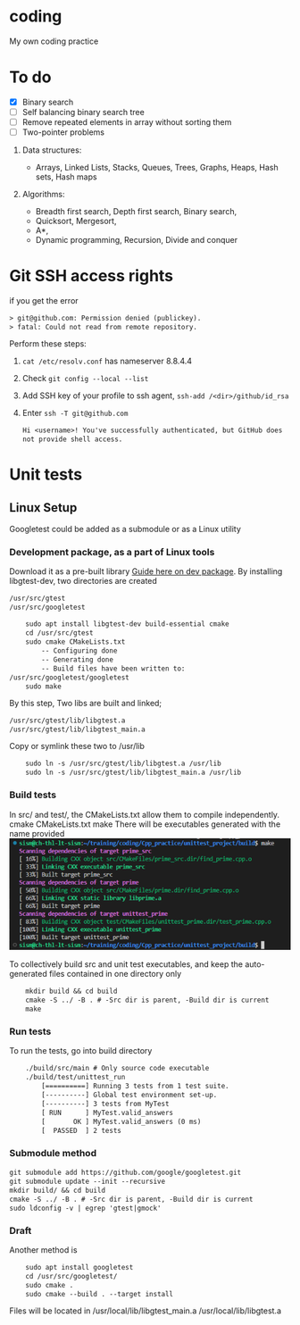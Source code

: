 # coding
My own coding practice

# To do
- [x] Binary search
- [ ] Self balancing binary search tree
- [ ] Remove repeated elements in array without sorting them
- [ ] Two-pointer problems

1. Data structures:
    * Arrays, Linked Lists, Stacks, Queues, Trees, Graphs, Heaps, Hash sets, Hash maps

1. Algorithms:
    - Breadth first search, Depth first search, Binary search, 
    - Quicksort, Mergesort, 
    - A*, 
    - Dynamic programming, Recursion, Divide and conquer

# Git SSH access rights
if you get the error   

    > git@github.com: Permission denied (publickey).
    > fatal: Could not read from remote repository.
Perform these steps:

1.  `cat /etc/resolv.conf` has nameserver 8.8.4.4
2.  Check `git config --local --list`
3.  Add SSH key of your profile to ssh agent, `ssh-add /<dir>/github/id_rsa`
4.  Enter `ssh -T git@github.com`

        Hi <username>! You've successfully authenticated, but GitHub does not provide shell access.

# Unit tests
## Linux Setup
Googletest could be added as a submodule or as a Linux utility
### Development package, as a part of Linux tools
Download it as a pre-built library [Guide here on dev package](https://www.eriksmistad.no/getting-started-with-google-test-on-ubuntu/). By installing libgtest-dev, two directories are created

    /usr/src/gtest
    /usr/src/googletest

```
    sudo apt install libgtest-dev build-essential cmake
    cd /usr/src/gtest
    sudo cmake CMakeLists.txt
        -- Configuring done
        -- Generating done
        -- Build files have been written to: /usr/src/googletest/googletest
    sudo make
```
By this step, Two libs are built and linked;

    /usr/src/gtest/lib/libgtest.a
    /usr/src/gtest/lib/libgtest_main.a

Copy or symlink these two to /usr/lib
```
    sudo ln -s /usr/src/gtest/lib/libgtest.a /usr/lib
    sudo ln -s /usr/src/gtest/lib/libgtest_main.a /usr/lib
```

### Build tests
In src/ and test/, the CMakeLists.txt allow them to compile independently.
    cmake CMakeLists.txt 
    make
There will be executables generated with the name provided
![Alt text](image-1.png)

To collectively build src and unit test executables, and keep the auto-generated files contained in one directory only
```
    mkdir build && cd build
    cmake -S ../ -B . # -Src dir is parent, -Build dir is current 
    make
```
### Run tests
To run the tests, go into build directory
```
    ./build/src/main # Only source code executable
    ./build/test/unittest_run 
        [==========] Running 3 tests from 1 test suite.
        [----------] Global test environment set-up.
        [----------] 3 tests from MyTest
        [ RUN      ] MyTest.valid_answers
        [       OK ] MyTest.valid_answers (0 ms)
        [  PASSED  ] 2 tests
```

### Submodule method
```
git submodule add https://github.com/google/googletest.git
git submodule update --init --recursive
mkdir build/ && cd build
cmake -S ../ -B . # -Src dir is parent, -Build dir is current 
sudo ldconfig -v | egrep 'gtest|gmock'
```
<!-- This content will not appear in the rendered Markdown -->
### Draft
Another method is 
```
    sudo apt install googletest
    cd /usr/src/googletest/
    sudo cmake .
    sudo cmake --build . --target install
```
Files will be located in 
    /usr/local/lib/libgtest_main.a
    /usr/local/lib/libgtest.a

    
    

